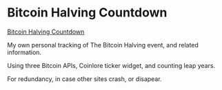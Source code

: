 # Bitcoin Halving Countdown

<a href="https://bitcoin-halving-countdown.pages.dev/">Bitcoin Halving Countdown</a>

My own personal tracking of The Bitcoin Halving event, and related information. <br>

Using three Bitcoin APIs, Coinlore ticker widget, and counting leap years.

For redundancy, in case other sites crash, or disapear.

